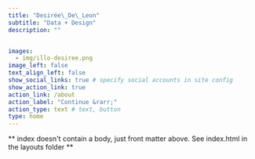 ```yaml
---
title: "Desirée\_De\_Leon"
subtitle: "Data + Design"
description: ""


images:
  - img/illo-desiree.png
image_left: false
text_align_left: false
show_social_links: true # specify social accounts in site config
show_action_link: true
action_link: /about
action_label: "Continue &rarr;"
action_type: text # text, button
type: home
---
```


** index doesn't contain a body, just front matter above.
See index.html in the layouts folder **
